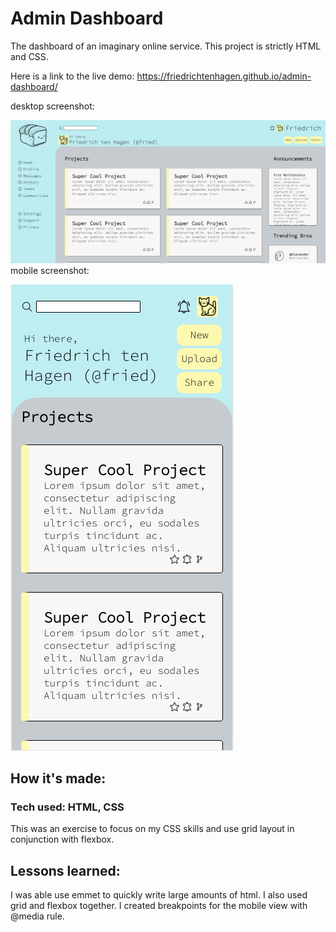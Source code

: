 # Admin Dashboard

The dashboard of an imaginary online service. This project is strictly HTML and CSS. 

Here is a link to the live demo: https://friedrichtenhagen.github.io/admin-dashboard/

desktop screenshot: 

![alt text](screenshot-desktop.png)
mobile screenshot:  

![alt text](screenshot-mobile.png)

## How it's made: 

### Tech used: HTML, CSS

This was an exercise to focus on my CSS skills and use grid layout in conjunction with flexbox. 

## Lessons learned: 

I was able use emmet to quickly write large amounts of html. I also used grid and flexbox together. I created breakpoints for the mobile view with @media rule. 
